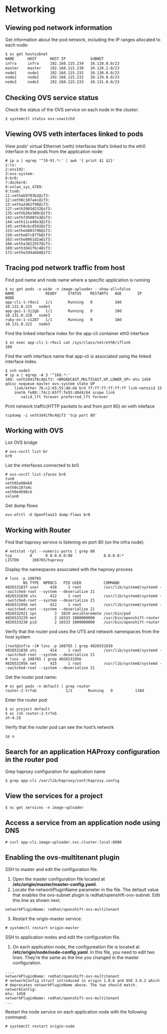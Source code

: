 # Networking

## Viewing pod network information
Get information about the pod network, including the IP ranges allocated to each node:
```bash
$ oc get hostsubnet
NAME      HOST      HOST IP           SUBNET
infra     infra     192.168.115.234   10.128.0.0/23
master    master    192.168.115.230   10.128.2.0/23
node1     node1     192.168.115.231   10.130.0.0/23
node2     node2     192.168.115.232   10.129.0.0/23
node3     node3     192.168.115.233   10.131.0.0/23
```

## Checking OVS service status
Check the status of the OVS service on each node in the cluster:
```
$ systemctl status ovs-vswitchd
```

## Viewing OVS veth interfaces linked to pods
View pods' virtual Ethernet (veth) interfaces that’s linked to the eth0 interface in the pods from the application node:
```
# ip a | egrep '^[0-9].*:' | awk '{ print $1 $2}'
1:lo:
2:ens192:
3:ovs-system:
6:br0:
7:docker0:
8:vxlan_sys_4789:
9:tun0:
11:vethab9703b2@if3:
12:veth0c107a4c@if3:
13:vetha2d62f98@if3:
127:veth2983d232@if3:
135:vethb26e300c@if3:
142:vethfd5087e3@if3:
144:veth11ce49e3@if3:
145:veth8cbcd592@if3:
153:vethed403796@if3:
156:vethe07c877b@if3:
163:vethe8861d2a@if3:
166:vetha3822557@if3:
169:veth3d41f6c4@if3:
172:vethe3d4abb0@if3:
```
## Tracing pod network traffic from host
Find pod name and node name where a specific application is running
```
$ oc get pods -o wide -n image-uploader --show-all=false
NAME              READY     STATUS    RESTARTS   AGE       IP             NODE
app-cli-1-r9xc1   1/1       Running   0          10d       10.131.0.225   node3
app-gui-1-3j2gb   1/1       Running   0          10d       10.131.0.228   node3
ruby-ex-1-v1287   1/1       Running   0          10d       10.131.0.222   node3
```
Find the linked interface index for the app-cli container eth0 interface
```
$ oc exec app-cli-1-r9xc1 cat /sys/class/net/eth0/iflink
169
```
Find the veth interface name that app-cli is associated using the linked interface index.
```
$ ssh node3
# ip a | egrep -A 3 '^169.*:'
169: veth3d41f6c4@if3: <BROADCAST,MULTICAST,UP,LOWER_UP> mtu 1450 qdisc noqueue master ovs-system state UP
    link/ether 76:c2:65:55:d8:d4 brd ff:ff:ff:ff:ff:ff link-netnsid 15
    inet6 fe80::74c2:65ff:fe55:d8d4/64 scope link
       valid_lft forever preferred_lft forever
```
Print network traffic(HTTP packets to and from port 80) on veth inteface
```
tcpdump -i veth3d41f6c4@if3 'tcp port 80'
```

## Working with OVS
List OVS bridge
```
# ovs-vsctl list-br
br0
```
List the interfaces connected to br0
```
# ovs-vsctl list-ifaces br0
tun0
veth02a98eb8
veth0c107a4c
veth0e4698cb
vxlan0
```
Get dump flows
```
ovs-ofctl -O OpenFlow13 dump-flows br0
```

## Working with Router
Find that haproxy service is listening on port 80 (on the infra node):
```
# netstat -tpl --numeric-ports | grep 80
tcp        0      0 0.0.0.0:80              0.0.0.0:*               LISTEN      108765/haproxy
```
Display the namespaces associated with the haproxy process 
```
# lsns -p 108765
        NS TYPE  NPROCS   PID USER          COMMAND
4026531837 user     438     1 root          /usr/lib/systemd/systemd --switched-root --system --deserialize 21
4026531838 uts      412     1 root          /usr/lib/systemd/systemd --switched-root --system --deserialize 21
4026531956 net      412     1 root          /usr/lib/systemd/systemd --switched-root --system --deserialize 21
4026532921 ipc        3  3829 ansibleremote /usr/bin/pod
4026533229 mnt        2 16533 1000000000    /usr/bin/openshift-router
4026533230 pid        2 16533 1000000000    /usr/bin/openshift-router

```
Verify that the router pod uses the UTS and network namespaces from the host system
```
[root@infra ~]# lsns -p 108765 | grep 4026531838
4026531838 uts      414     1 root          /usr/lib/systemd/systemd --switched-root --system --deserialize 21
# lsns -p 108765 | grep 4026531956
4026531956 net      415     1 root          /usr/lib/systemd/systemd --switched-root --system --deserialize 21
```
Get the router pod name:
```
# oc get pods -n default | grep router
router-2-tr7xb             1/1       Running   9          138d
```
Enter the router pod:
```
$ oc project default
$ oc rsh router-2-tr7xb 
sh-4.2$
```
Verify that the router pod can see the host’s network
```
ip a
```

## Search for an application HAProxy configuration in the router pod
Grep haproxy configuration for application name
```
$ grep app-cli /var/lib/haproxy/conf/haproxy.config
```

## View the services for a project
```
$ oc get services -n image-uploader
```
## Access a service from an application node using DNS
```
# curl app-cli.image-uploader.svc.cluster.local:8080
```

## Enabling the ovs-multitenant plugin
SSH to master and edit the configuration file.
1. Open the master configuration file located at **/etc/origin/master/master-config.yaml**.
2. Locate the networkPluginName parameter in the file. The default value that enables the ovs-subnet plugin is redhat/openshift-ovs-subnet. Edit this line as shown next.
```
networkPluginName: redhat/openshift-ovs-multitenant
```
3. Restart the origin-master service:
```
# systemctl restart origin-master
```

SSH to application nodes and edit the configuration file.
1. On each application node, the configureation file is located at **/etc/origin/node/node-config.yaml**. In this file, you need to edit two lines. They’re the same as the line you changed in the master configuration.
```
....
networkPluginName: redhat/openshift-ovs-multitenant
# networkConfig struct introduced in origin 1.0.6 and OSE 3.0.2 which
# deprecates networkPluginName above. The two should match.
networkConfig:
mtu: 1450
networkPluginName: redhat/openshift-ovs-multitenant
...
```
Restart the node service on each application node with the following
command:
```
# systemctl restart origin-node
```
